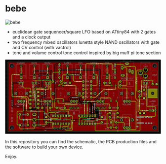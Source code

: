 # bebe

![bebe](Images/bebe.png)


- euclidean gate sequencer/square LFO 
based on ATtiny84 with 2 gates and a clock output  
- two frequency mixed oscillators
lunetta style NAND oscillators with gate and CV control (with vactrol)
- tone and volume control
tone control inspired by big muff pi tone section


![bebe_pcb](Images/bebe_pcb.png)

In this repository you can find the schematic, the PCB production files and the software to build your own device.

Enjoy.
